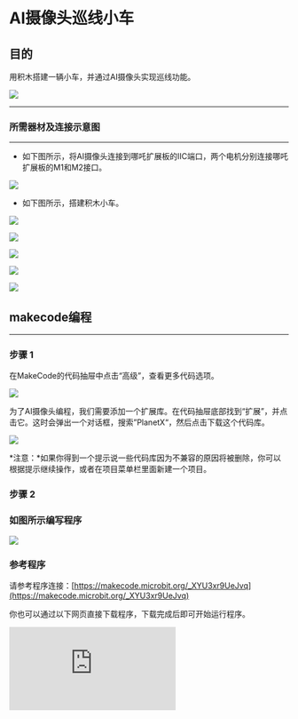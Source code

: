 ﻿# AI摄像头巡线小车

## 目的
用积木搭建一辆小车，并通过AI摄像头实现巡线功能。

![](https://wiki-media-ef.oss-cn-hongkong.aliyuncs.com/docs/microbit/sensor/planet-x-sensors/ai/images/05035_01.png)



---

### 所需器材及连接示意图
---

- 如下图所示，将AI摄像头连接到哪吒扩展板的IIC端口，两个电机分别连接哪吒扩展板的M1和M2接口。


![](https://wiki-media-ef.oss-cn-hongkong.aliyuncs.com/docs/microbit/sensor/planet-x-sensors/ai/images/05035_07_07.png)

- 如下图所示，搭建积木小车。

![](https://wiki-media-ef.oss-cn-hongkong.aliyuncs.com/docs/microbit/sensor/planet-x-sensors/ai/images/05035_07_01.png)

![](https://wiki-media-ef.oss-cn-hongkong.aliyuncs.com/docs/microbit/sensor/planet-x-sensors/ai/images/05035_07_02.png)

![](https://wiki-media-ef.oss-cn-hongkong.aliyuncs.com/docs/microbit/sensor/planet-x-sensors/ai/images/05035_07_03.png)

![](https://wiki-media-ef.oss-cn-hongkong.aliyuncs.com/docs/microbit/sensor/planet-x-sensors/ai/images/05035_07_04.png)

![](https://wiki-media-ef.oss-cn-hongkong.aliyuncs.com/docs/microbit/sensor/planet-x-sensors/ai/images/05035_07_05.png)







## makecode编程
---

### 步骤 1
在MakeCode的代码抽屉中点击“高级”，查看更多代码选项。

![](https://wiki-media-ef.oss-cn-hongkong.aliyuncs.com/docs/microbit/sensor/planet-x-sensors/ai/images/05001_04.png)

为了AI摄像头编程，我们需要添加一个扩展库。在代码抽屉底部找到“扩展”，并点击它。这时会弹出一个对话框，搜索”PlanetX“，然后点击下载这个代码库。

![](https://wiki-media-ef.oss-cn-hongkong.aliyuncs.com/docs/microbit/sensor/planet-x-sensors/ai/images/05001_05.png)

*注意：*如果你得到一个提示说一些代码库因为不兼容的原因将被删除，你可以根据提示继续操作，或者在项目菜单栏里面新建一个项目。
### 步骤 2



### 如图所示编写程序

![](https://wiki-media-ef.oss-cn-hongkong.aliyuncs.com/docs/microbit/sensor/planet-x-sensors/ai/images/05035_07_06.png)


### 参考程序
请参考程序连接：[https://makecode.microbit.org/_XYU3xr9UeJvq](https://makecode.microbit.org/_XYU3xr9UeJvq)

你也可以通过以下网页直接下载程序，下载完成后即可开始运行程序。

<div
    style={{
        position: 'relative',
        paddingBottom: '60%',
        overflow: 'hidden',
    }}
>
    <iframe
        src="https://makecode.microbit.org/_XYU3xr9UeJvq"
        frameborder="0"
        sandbox="allow-popups allow-forms allow-scripts allow-same-origin"
        style={{
            position: 'absolute',
            width: '100%',
            height: '100%',
        }}
    />
</div>
---

### 结果
- 搭载AI摄像头的积木小车巡线行驶。
